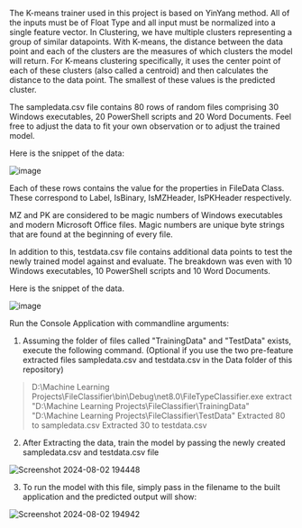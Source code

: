 The K-means trainer used in this project is based on YinYang method. All of the inputs must be of Float Type and all input must be normalized into a single feature vector.
In Clustering, we have multiple clusters representing a group of similar datapoints. With K-means, the distance between the data point and each of the clusters are the measures of which clusters the model
will return. For K-means clustering specifically, it uses the center point of each of these clusters (also called a centroid) and then calculates the distance to the data point. The smallest of these values
is the predicted cluster.



The sampledata.csv file contains 80 rows of random files comprising 30 Windows executables, 20 PowerShell scripts and 20 Word Documents. Feel free to adjust the data to fit your own observation or to 
adjust the trained model.

Here is the snippet of the data:


![image](https://github.com/user-attachments/assets/01c1c68e-e03f-43c1-bbfc-944597b0d589)











Each of these rows contains the value for the properties in FileData Class.
These correspond to Label, IsBinary, IsMZHeader, IsPKHeader respectively.


MZ and PK are considered to be magic numbers of Windows executables and modern Microsoft Office files. 
Magic numbers are unique byte strings that are found at the beginning of every file.





In addition to this, testdata.csv file contains additional data points to test the newly trained model against and evaluate. The breakdown was even with 10 Windows executables, 10 PowerShell scripts and 
10 Word Documents. 

Here is the snippet of the data.

![image](https://github.com/user-attachments/assets/095c50db-e68d-4be1-8c9f-b9a0efa7b1e8)


Run the Console Application with commandline arguments:

1. Assuming the folder of files called "TrainingData" and "TestData" exists, execute the following command. (Optional if you use the two pre-feature extracted files sampledata.csv and testdata.csv in the Data folder of this repository)
> D:\Machine Learning Projects\FileClassifier\bin\Debug\net8.0\FileTypeClassifier.exe extract "D:\Machine Learning Projects\FileClassifier\TrainingData" "D:\Machine Learning Projects\FileClassifier\TestData"
> Extracted 80 to sampledata.csv
> Extracted 30 to testdata.csv


 2. After Extracting the data, train the model by passing the newly created sampledata.csv and testdata.csv file

![Screenshot 2024-08-02 194448](https://github.com/user-attachments/assets/447ea6ca-433e-43cc-b704-802e22215454)




3. To run the model with this file, simply pass in the filename to the built application and the predicted output will show:


![Screenshot 2024-08-02 194942](https://github.com/user-attachments/assets/eed7267a-e04c-4442-88d6-07db59d33211)


















